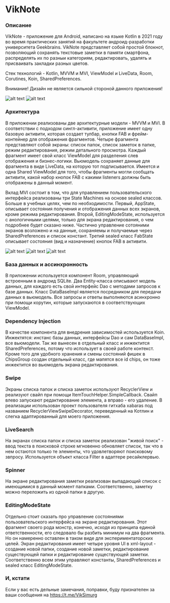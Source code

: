 # VikNote
### Описание
VikNote - приложение для Android, написано на языке Kotlin в 2021 году во время практических занятий на факультете андроид-разработки университета Geekbrains.
VikNote представляет собой простой блокнот, позволяющий сохранять текстовые заметки в памяти смартфона, распределять их по разныи категориям, редактировать, удалять и присваивать закладки разных цветов.

Стек технологий - Kotlin, MVVM и MVI, ViewModel и LiveData, Room, Corutines, Koin, SharedPreferences. 

Внимание! Дизайн не является сильной стороной данного приложения!

![alt text](screenshots/Screenshot_20220104_232837.png "Список папок")
![alt text](screenshots/Screenshot_20220104_232954.png "Список заметок и раскрытый fab")

### Архитектура
В приложении реализованы две архитектурные модели - MVVM и MVI. В соответствии с подходом сингл-активити, приложение имеет одну базовую активити, которая создает тулбар, кнопки FAB и фрейм-контейнер для отображения фрагментов. Четыре фрагмента представляют собой экраны: список папок, список заметок в папке, режим редактирования, режим детального просмотра. Каждый фрагмент имеет свой класс ViewModel для разделения слев отображения и бизнес-логики. Вьюмодель сохраняет данные для фрагмента в виде LiveData, на которую тот подписывается. Имеется и одна Shared ViewModel для того, чтобы фрагменты могли сообщать активити, какой набор кнопок FAB с какими listeners должны быть отображены в данный момент. 

Вклад MVI состоит в том, что для управлением пользовательского интерфейса реализованы три State Machines на основе sealed классов. Больше в учебных целях, чем по необходимости. Первый, AppState, описывает состояния получения и отображения данных всех экранов, кроме режима редактирования. Второй, EditingModeState, используется с анологичными целями, только для экрана редактирования, о чем подробнее будет сказано ниже. Частично управление сотояними экранов возложено и на данные, сохраняемы и получаемые через SharedPreferences и список констант. Третий sealed класс FabState описывает состояния (вид и назначение) кнопок FAB в активити.

![alt text](screenshots/Screenshot_20220104_232941.png "Детальный просмотр заметки и раскрытый fab")
![alt text](screenshots/Screenshot_20220104_233046.png "Добавить новую заметку")
![alt text](screenshots/Screenshot_20220104_233117.png "Отредактировано существующую заметку")

### База данных и ассинхронность
В приложении используется компонент Room, управляющий встроенным в андроид SQLite. Два Entity-класса описывают модель данных, для каждого есть свой интерфейс Dao с методами запросов к базе данных. Класс DataBaseImpl является посредником для передачи данных в вьюмодель. Все запросы и ответы выполняются асинхронно при помощи корутин, которые запускаются в соответствующих ViewModel. 

### Dependency Injection
В качестве компонента для внедрения зависимостей используется Koin. Инжектятся: инстанс базы данных, интерфейсы Dao и сам DataBaseImpl, все вьюмодели. Так же вынесен в отдельный класс и инжектится SharedPreferences, потому что использует в своей работе контекст. Кроме того для удобного хранения и смены состояний фишек в ChipsGroup создан отдельный класс, где мапятся все id chips, он тоже инжектится во вьюмодель экрана редактирования.

### Swipe
Экраны списка папок и списка заметок используют RecyclerView и реализуют свайп при помощи ItemTouchHelper.SimpleCallback. Свайп влево запускают редактирование элемента, а вправо - его удаление. В реализации использован проект пользователя гитхаба xabaras под названием RecyclerViewSwipeDecorator, переведенный на Котлин и слегка адаптированный для моего приложения.

### LiveSearch
На экранах списка папок и списка заметок реализован "живой поиск" - ввод текста в поисковой строке мгновенно обновляет список, так что в нем остаются только те элементы, что удовлетворяют поисковому звпросу. Используется объект класса Filter в адаптере ресайклервью. 

### Spinner
На экране редактирования заметки реализован выпадающий список с имеющимися в данный момент папками. Соответственно, заметку можно переложить из одной папки в другую.

### EditingModeState
Отдельно стоит сказать про управление состояниями пользовательского интерфейса на экране редактирования. Этот фрагмент своего рода монстр, конечно, исходя из принципа единой ответственности, его следовало бы разбить минимум на два фрагмента. Но он намеренно оставлен в таком виде для экспериментаторских целей. Экран редактирования имеет четыре уровня UI в xml-layout - создание новой папки, создание новой заметки, редактирование существующей папки и редактирование существующей заметки. Соответственно всем этим управляют константы, SharedPreferences и sealed класс EditingModeState.

### И, кстати
Если у вас есть дельные замечания, поправки, буду признателен за ваши сообщения на https://t.me/VikSimurg
